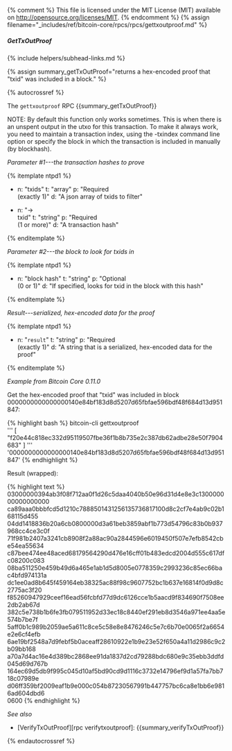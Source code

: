 {% comment %}
This file is licensed under the MIT License (MIT) available on
http://opensource.org/licenses/MIT.
{% endcomment %}
{% assign filename="_includes/ref/bitcoin-core/rpcs/rpcs/gettxoutproof.md" %}

##### GetTxOutProof
{% include helpers/subhead-links.md %}

{% assign summary_getTxOutProof="returns a hex-encoded proof that "txid" was included in a block." %}

{% autocrossref %}

The `gettxoutproof` RPC {{summary_getTxOutProof}}

NOTE: By default this function only works sometimes. This is when there is an
unspent output in the utxo for this transaction. To make it always work,
you need to maintain a transaction index, using the -txindex command line option or
specify the block in which the transaction is included in manually (by blockhash).

*Parameter #1---the transaction hashes to prove*

{% itemplate ntpd1 %}
- n: "txids"
  t: "array"
  p: "Required<br>(exactly 1)"
  d: "A json array of txids to filter"

- n: "→<br>txid"
  t: "string"
  p: "Required<br>(1 or more)"
  d: "A transaction hash"

{% enditemplate %}

*Parameter #2---the block to look for txids in*

{% itemplate ntpd1 %}
- n: "block hash"
  t: "string"
  p: "Optional<br>(0 or 1)"
  d: "If specified, looks for txid in the block with this hash"

{% enditemplate %}

*Result---serialized, hex-encoded data for the proof*

{% itemplate ntpd1 %}
- n: "`result`"
  t: "string"
  p: "Required<br>(exactly 1)"
  d: "A string that is a serialized, hex-encoded data for the proof"

{% enditemplate %}

*Example from Bitcoin Core 0.11.0*

Get the hex-encoded proof that "txid" was included in block 0000000000000000140e84bf183d8d5207d65fbfae596bdf48f684d13d951847:

{% highlight bash %}
bitcoin-cli gettxoutproof \
  '''
    [
      "f20e44c818ec332d95119507fbe36f1b8b735e2c387db62adbe28e50f7904683"
    ]
  ''' \
  '0000000000000000140e84bf183d8d5207d65fbfae596bdf48f684d13d951847'
{% endhighlight %}

Result (wrapped):

{% highlight text %}
03000000394ab3f08f712aa0f1d26c5daa4040b50e96d31d4e8e3c130000000000000000 \
ca89aaa0bbbfcd5d1210c7888501431256135736817100d8c2cf7e4ab9c02b168115d455 \
04dd1418836b20a6cb0800000d3a61beb3859abf1b773d54796c83b0b937968cc4ce3c0f \
71f981b2407a3241cb8908f2a88ac90a2844596e6019450f507e7efb8542cbe54ea55634 \
c87bee474ee48aced68179564290d476e16cff01b483edcd2004d555c617dfc08200c083 \
08ba511250e459b49d6a465e1ab1d5d8005e0778359c2993236c85ec66bac4bfd974131a \
dc1ee0ad8b645f459164eb38325ac88f98c9607752bc1b637e16814f0d9d8c2775ac3f20 \
f85260947929ceef16ead56fcbfd77d9dc6126cce1b5aacd9f834690f7508ee2db2ab67d \
382c5e738b1b6fe3fb079511952d33ec18c8440ef291eb8d3546a971ee4aa5e574b7be7f \
5aff0b1c989b2059ae5a611c8ce5c58e8e8476246c5e7c6b70e0065f2a6654e2e6cf4efb \
6ae19bf2548a7d9febf5b0aceaff28610922e1b9e23e52f650a4a11d2986c9c2b09bb168 \
a70a7d4ac16e4d389bc2868ee91da1837d2cd79288bdc680e9c35ebb3ddfd045d69d767b \
164ec69d5db9f995c045d10af5bd90cd9d1116c3732e14796ef9d1a57fa7bb718c07989e \
d06ff359bf2009eaf1b9e000c054b87230567991b447757bc6ca8e1bb6e9816ad604dbd6 \
0600
{% endhighlight %}

*See also*

* [VerifyTxOutProof][rpc verifytxoutproof]: {{summary_verifyTxOutProof}}

{% endautocrossref %}
